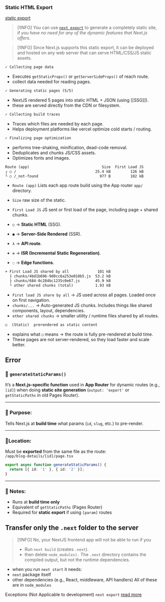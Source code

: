 ### Static HTML Export

[static export](https://nextjs.org/docs/app/building-your-application/deploying/static-exports)

> [!INFO] You can use [`next export`](https://nextjs.org/docs/advanced-features/static-html-export) to generate a completely static site, if *you have no need for any of the dynamic features that Next.js offers.*

>[!INFO] Since Next.js supports this static export, it can be deployed and hosted on any web server that can serve HTML/CSS/JS static assets.

```txt
✓ Collecting page data
```
- Executes `getStaticProps()` or `getServerSideProps()` of reach route.
- collect data needed for reading pages.

```txt
✓ Generating static pages (5/5)
```
- NextJS rendered 5 pages into static HTML + JSON (using [[SSG]]).
- these are served directly from the CDN or filesystem.

```txt
✓ Collecting build traces
```
- Traces which files are needed by each page.
- Helps deployment platforms like vercel optimize cold starts / routing.

```txt
✓ Finalizing page optimization

```
- performs tree-shaking, minification, dead-code removal.
- Deduplicates and chunks JS/CSS assets.
- Optimizes fonts and images.

```txt
Route (app)                                 Size  First Load JS
┌ ○ /                                    25.4 kB         126 kB
└ ○ /_not-found                            977 B         102 kB

```
- `Route (app)` Lists each app route build using the App router `app/` directory.
- `Size` raw size of the static.
- `First Load JS` JS sent or first load of the page, including page + shared chunks.

- `○` → **Static HTML** (SSG).
- `●` → **Server-Side Rendered** (SSR).
- `λ` → **API route**.
- `⊕` → **ISR (Incremental Static Regeneration)**.
- `◌` → **Edge functions**.

```txt
+ First Load JS shared by all             101 kB
  ├ chunks/4bd1b696-9d0cc6a253e018b5.js  53.2 kB
  ├ chunks/684-0c284bc1235c0e67.js       45.9 kB
  └ other shared chunks (total)          1.93 kB

```
- `First load JS share by all` -> JS used across all pages. Loaded once on first navigation.
- `chunks/...` -> Auto-generated JS chunks. Includes things like shared components, layout, dependencies.
- `other shared chunks` -> smaller utility / runtime files shared by all routes.

```txt
○  (Static)  prerendered as static content

```
- explains what `○` means -> the route is fully pre-rendered at build time.
- These pages are not server-rendered, so they load faster and scale better.
## Error
### 🔹 `generateStaticParams()`

It’s a **Next.js-specific function** used in **App Router** for dynamic routes (e.g., `[id]`) when doing **static site generation** (`output: 'export'` or `getStaticPaths` in old Pages Router).

---

### 🔧 Purpose:

Tells Next.js at **build time** what params (`id`, `slug`, etc.) to pre-render.

---

### 📍Location:

Must be **exported** from the same file as the route:  
`/app/blog-details/[id]/page.tsx`

```ts
export async function generateStaticParams() {
  return [{ id: '1' }, { id: '2' }];
}
```

---

### 🧠 Notes:

- Runs at **build time only**
- Equivalent of `getStaticPaths` (Pages Router)
- Required for **static export** if using `[param]` routes


## Transfer only the `.next` folder to the server
> [!INFO]
> No, your NextJS frontend app will not be able to run if you
> - Run `next build` (creates `.next`).
> - then delete `node_modules).`
> The `.next` directory contains the compiled output, but not the runtime dependencies.
- when you run `next start` it needs:
- `next` package itself
- other dependencies (e.g., React, middleware, API handlers)
All of these are in `node_modules`

Exceptions (Not Applicable to development)
`next export` [read more](https://nextjs.org/docs/app/guides/static-exports)
